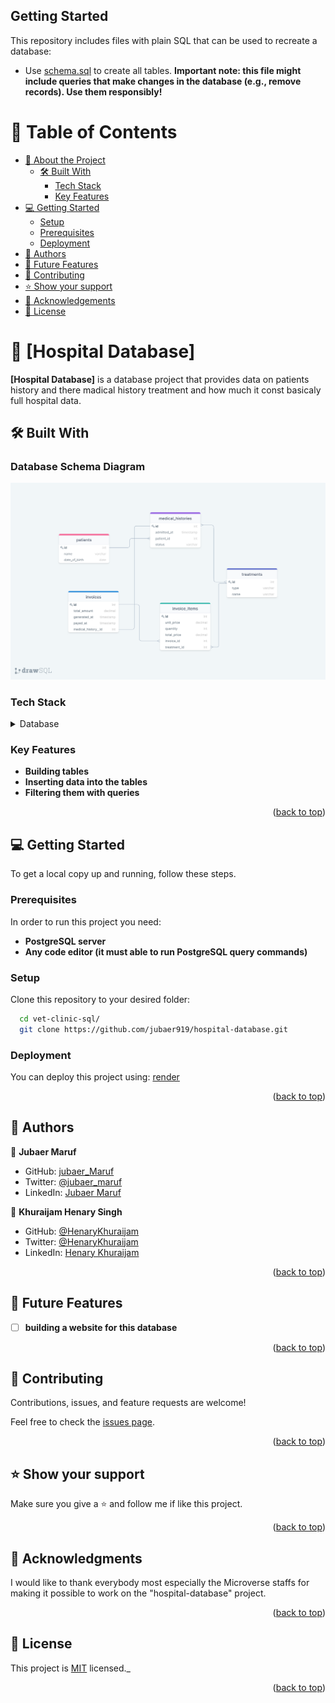 ## Getting Started

This repository includes files with plain SQL that can be used to recreate a database:

- Use [schema.sql](./schema.sql) to create all tables.
**Important note: this file might include queries that make changes in the database (e.g., remove records). Use them responsibly!**

<a name="readme-top"></a>


<!-- TABLE OF CONTENTS -->

# 📗 Table of Contents

- [📖 About the Project](#about-project)
  - [🛠 Built With](#built-with)
    - [Tech Stack](#tech-stack)
    - [Key Features](#key-features)
- [💻 Getting Started](#getting-started)
  - [Setup](#setup)
  - [Prerequisites](#prerequisites)
  - [Deployment](#triangular_flag_on_post-deployment)
- [👥 Authors](#authors)
- [🔭 Future Features](#future-features)
- [🤝 Contributing](#contributing)
- [⭐️ Show your support](#support)
- [🙏 Acknowledgements](#acknowledgements)
- [📝 License](#license)

<!-- PROJECT DESCRIPTION -->

# 📖 [Hospital Database] <a name="about-project"></a>

**[Hospital Database]** is a database project that provides data on patients history and there madical history treatment and how much it const basicaly full hospital data.

## 🛠 Built With <a name="built-with"></a>

### Database Schema Diagram

![Database Schema Diagram](assets/clinic_diagram.png)

### Tech Stack <a name="tech-stack"></a>

<details>
<summary>Database</summary>
  <ul>
    <li><a href="https://www.postgresql.org/">PostgreSQL</a></li>
  </ul>
</details>

<!-- Features -->

### Key Features <a name="key-features"></a>

- **Building tables**
- **Inserting data into the tables**
- **Filtering them with queries**

<p align="right">(<a href="#readme-top">back to top</a>)</p>

<!-- GETTING STARTED -->

## 💻 Getting Started <a name="getting-started"></a>

To get a local copy up and running, follow these steps.

### Prerequisites

In order to run this project you need:

- **PostgreSQL server**
- **Any code editor (it must able to run PostgreSQL query commands)** 


### Setup

Clone this repository to your desired folder:

```sh
  cd vet-clinic-sql/
  git clone https://github.com/jubaer919/hospital-database.git
```

### Deployment

You can deploy this project using: [render](https://render.com/)

<p align="right">(<a href="#readme-top">back to top</a>)</p>

<!-- AUTHORS -->

## 👥 Authors <a name="authors"></a>

👤 **Jubaer Maruf**

- GitHub: [jubaer_Maruf](https://github.com/jubaer919)
- Twitter: [@jubaer_maruf](https://twitter.com/jubaer_maruf)
- LinkedIn: [Jubaer Maruf](https://www.linkedin.com/in/jubaer-maruf/)

👤 **Khuraijam Henary Singh**

- GitHub: [@HenaryKhuraijam](https://github.com/HenaryKhuraijam)
- Twitter: [@HenaryKhuraijam](https://twitter.com/HenaryKhuraijam)
- LinkedIn: [Henary Khuraijam](https://www.linkedin.com/in/henary-khuraijam-50487317a)

<p align="right">(<a href="#readme-top">back to top</a>)</p>

<!-- FUTURE FEATURES -->

## 🔭 Future Features <a name="future-features"></a>

- [ ] **building a website for this database**

<p align="right">(<a href="#readme-top">back to top</a>)</p>

<!-- CONTRIBUTING -->

## 🤝 Contributing <a name="contributing"></a>

Contributions, issues, and feature requests are welcome!

Feel free to check the [issues page](https://github.com/jubaer919/hospital-database.git/issues).

<p align="right">(<a href="#readme-top">back to top</a>)</p>

<!-- SUPPORT -->

## ⭐️ Show your support <a name="support"></a>

Make sure you give a ⭐ and follow me if like this project.

<p align="right">(<a href="#readme-top">back to top</a>)</p>

<!-- ACKNOWLEDGEMENTS -->

## 🙏 Acknowledgments <a name="acknowledgements"></a>

I would like to thank  everybody most especially the Microverse staffs for making it possible to work on the "hospital-database" project.

<p align="right">(<a href="#readme-top">back to top</a>)</p>

<!-- LICENSE -->

## 📝 License <a name="license"></a>

This project is [MIT](./LICENSE.md) licensed._

<p align="right">(<a href="#readme-top">back to top</a>)</p>